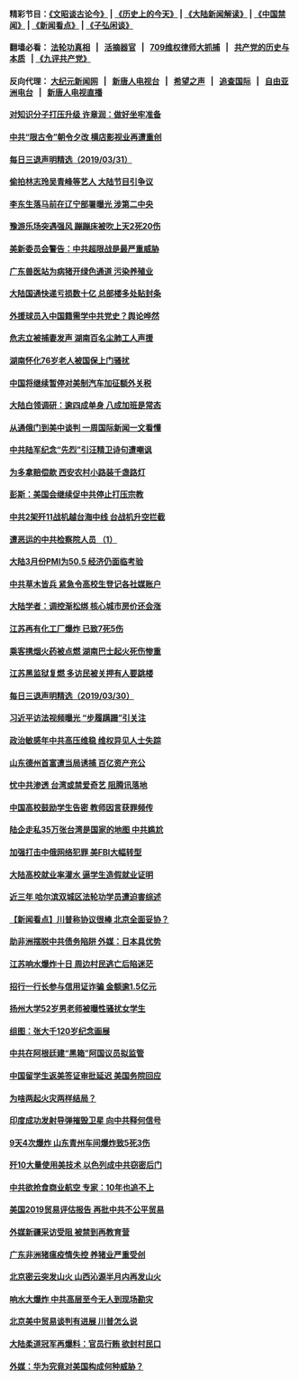 #### 精彩节目：[《文昭谈古论今》](http://134.209.198.168/wenzhao) | [《历史上的今天》](http://134.209.198.168/today-in-history) | [《大陆新闻解读》](http://134.209.198.168/ntdtv-comedy) | [《中国禁闻》](http://134.209.198.168/ntdtv-news) | [《新闻看点》](http://134.209.198.168/news-insight) | [《子弘闲谈》](http://134.209.198.168/zihongxiantan/) 

  #### 翻墙必看： [法轮功真相](http://134.209.198.168:10000/videos/truth.html) &nbsp;&nbsp;|&nbsp;&nbsp; [活摘器官](http://134.209.198.168:10000/videos/res/Organs/) &nbsp;&nbsp;|&nbsp;&nbsp; [709维权律师大抓捕](http://134.209.198.168:10000/videos/709/) &nbsp;&nbsp;|&nbsp;&nbsp; [共产党的历史与本质](http://134.209.198.168:10000/videos/ccp.html) &nbsp;&nbsp;| [《九评共产党》](http://134.209.198.168:10000/videos/jiuping/) 

#### 反向代理： [大纪元新闻网](http://134.209.198.168:10080/) &nbsp;&nbsp;|&nbsp;&nbsp; [新唐人电视台](http://134.209.198.168:8000/) &nbsp;&nbsp;|&nbsp;&nbsp; [希望之声](http://134.209.198.168:8200/) &nbsp;&nbsp;|&nbsp;&nbsp; [追查国际](http://134.209.198.168:10010/) &nbsp;&nbsp;|&nbsp;&nbsp; [自由亚洲电台](http://134.209.198.168:9800/) &nbsp;&nbsp;|&nbsp;&nbsp; [新唐人电视直播](http://134.209.198.168/) 

#### [对知识分子打压升级 许章润：做好坐牢准备](../pages/nsc413/n11154089.md?t=04010337) 


#### [中共“限古令”朝令夕改 横店影视业再遭重创](../pages/nsc413/n11153679.md?t=04010337) 

#### [每日三退声明精选（2019/03/31）](../pages/nsc413/n11154158.md?t=04010337) 

#### [偷拍林志玲吴青峰等艺人 大陆节目引争议](../pages/nsc413/n11153350.md?t=04010337) 

#### [李东生落马前在辽宁部署曝光 涉第二中央](../pages/nsc413/n11153939.md?t=04010337) 

#### [豫游乐场突遇强风 蹦蹦床被吹上天2死20伤](../pages/nsc413/n11153169.md?t=04010337) 

#### [美新委员会警告：中共超限战是最严重威胁](../pages/nsc413/n11153754.md?t=04010337) 

#### [广东兽医站为病猪开绿色通道 污染养殖业](../pages/nsc413/n11153681.md?t=04010337) 

#### [大陆国通快递亏损数十亿 总部楼多处贴封条](../pages/nsc413/n11153636.md?t=04010337) 

#### [外援球员入中国籍需学中共党史？舆论哗然](../pages/nsc413/n11153385.md?t=04010337) 

#### [危志立被捕妻发声 湖南百名尘肺工人声援](../pages/nsc413/n11152042.md?t=04010337) 

#### [湖南怀化76岁老人被国保上门骚扰](../pages/nsc413/n11153338.md?t=04010337) 

#### [中国将继续暂停对美制汽车加征额外关税](../pages/nsc413/n11153472.md?t=04010337) 

#### [大陆白领调研：逾四成单身 八成加班是常态](../pages/nsc413/n11153200.md?t=04010337) 

#### [从通俄门到美中谈判 一周国际新闻一文看懂](../pages/nsc413/n11151265.md?t=04010337) 

#### [中共陆军纪念“先烈”引汪精卫诗句遭嘲讽](../pages/nsc413/n11153345.md?t=04010337) 

#### [为多拿赔偿款 西安农村小路装千盏路灯](../pages/nsc413/n11153213.md?t=04010337) 

#### [彭斯：美国会继续促中共停止打压宗教](../pages/nsc413/n11153230.md?t=04010337) 


#### [中共2架歼11战机越台海中线 台战机升空拦截](../pages/nsc413/n11153165.md?t=04010337) 

#### [遭恶运的中共检察院人员 （1）](../pages/nsc413/n11152763.md?t=04010337) 

#### [大陆3月份PMI为50.5 经济仍面临考验](../pages/nsc413/n11152922.md?t=04010337) 

#### [中共草木皆兵 紧急令高校生登记各社媒账户](../pages/nsc413/n11152969.md?t=04010337) 

#### [大陆学者：调控渐松绑 核心城市房价还会涨](../pages/nsc413/n11152442.md?t=04010337) 

#### [江苏再有化工厂爆炸 已致7死5伤](../pages/nsc413/n11152609.md?t=04010337) 

#### [乘客携烟火药被点燃 湖南巴士起火死伤惨重](../pages/nsc413/n11152258.md?t=04010337) 

#### [江苏黑监狱复燃 多访民被关押有人要跳楼](../pages/nsc413/n11152399.md?t=04010337) 

#### [每日三退声明精选（2019/03/30）](../pages/nsc413/n11152285.md?t=04010337) 

#### [习近平访法视频曝光 “步履蹒跚”引关注](../pages/nsc413/n11151984.md?t=04010337) 

#### [政治敏感年中共高压维稳 维权异见人士失踪](../pages/nsc413/n11151096.md?t=04010337) 

#### [山东德州首富遭当局诱捕 百亿资产充公](../pages/nsc413/n11151203.md?t=04010337) 

#### [忧中共渗透 台湾或禁爱奇艺 阻腾讯落地](../pages/nsc413/n11151626.md?t=04010337) 

#### [中国高校鼓励学生告密 教师因言获罪频传](../pages/nsc413/n11151725.md?t=04010337) 

#### [陆企走私35万张台湾是国家的地图 中共尴尬](../pages/nsc413/n11151572.md?t=04010337) 

#### [加强打击中俄网络犯罪 美FBI大幅转型](../pages/nsc413/n11151611.md?t=04010337) 

#### [大陆高校就业率灌水 逼学生造假就业证明](../pages/nsc413/n11151599.md?t=04010337) 

#### [近三年 哈尔滨双城区法轮功学员遭迫害综述](../pages/nsc413/n11151453.md?t=04010337) 

#### [【新闻看点】川普称协议很棒 北京全面妥协？](../pages/nsc413/n11151468.md?t=04010337) 

#### [助非洲摆脱中共债务陷阱 外媒：日本具优势](../pages/nsc413/n11151637.md?t=04010337) 

#### [江苏响水爆炸十日 周边村民逃亡后陷迷茫](../pages/nsc413/n11151609.md?t=04010337) 

#### [招行一行长参与信用证诈骗 金额逾1.5亿元](../pages/nsc413/n11151337.md?t=04010337) 

#### [扬州大学52岁男老师被曝性骚扰女学生](../pages/nsc413/n11151543.md?t=04010337) 

#### [组图：张大千120岁纪念画展](../pages/nsc413/n11150983.md?t=04010337) 

#### [中共在阿根廷建“黑箱”阿国议员拟监管](../pages/nsc413/n11151549.md?t=04010337) 

#### [中国留学生返美签证审批延迟 美国务院回应](../pages/nsc413/n11151314.md?t=04010337) 

#### [为啥两起火灾两样结局？](../pages/nsc413/n11151267.md?t=04010337) 

#### [印度成功发射导弹摧毁卫星 向中共释何信号](../pages/nsc413/n11151376.md?t=04010337) 

#### [9天4次爆炸 山东青州车间爆炸致5死3伤](../pages/nsc413/n11151235.md?t=04010337) 


#### [歼10大量使用美技术 以色列成中共窃密后门](../pages/nsc413/n11143429.md?t=04010337) 

#### [中共欲抢食商业航空 专家：10年也追不上](../pages/nsc413/n11150804.md?t=04010337) 

#### [美国2019贸易评估报告 再批中共不公平贸易](../pages/nsc413/n11150818.md?t=04010337) 

#### [外媒新疆采访受阻 被禁到再教育营](../pages/nsc413/n11150837.md?t=04010337) 

#### [广东非洲猪瘟疫情失控 养猪业严重受创](../pages/nsc413/n11150708.md?t=04010337) 

#### [北京密云突发山火 山西沁源半月内再发山火](../pages/nsc413/n11150744.md?t=04010337) 

#### [响水大爆炸 中共高层至今无人到现场勘灾](../pages/nsc413/n11150736.md?t=04010337) 

#### [北京美中贸易谈判有进展 川普怎么说](../pages/nsc413/n11150224.md?t=04010337) 

#### [大陆柔道冠军再爆料：官员行贿 欲封村民口](../pages/nsc413/n11150252.md?t=04010337) 

#### [外媒：华为究竟对美国构成何种威胁？](../pages/nsc413/n11149562.md?t=04010337) 


